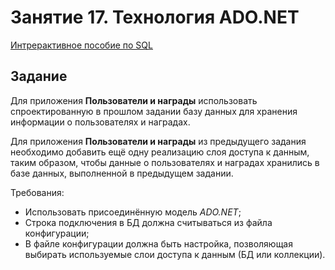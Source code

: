 ﻿# Занятие 17. Технология ADO.NET

[Интрерактивное пособие по SQL](http://www.w3schools.com/sql/sql_select.asp)

## Задание

Для приложения **Пользователи и награды** использовать спроектированную в прошлом задании базу данных для хранения информации о пользователях и наградах.

Для приложения **Пользователи и награды** из предыдущего задания необходимо добавить ещё одну реализацию слоя доступа к данным, таким образом, чтобы данные о пользователях и наградах хранились в базе данных, выполненной в предыдущем задании.

Требования:

* Использовать присоединённую модель *ADO.NET*;
* Строка подключения в БД должна считываться из файла конфигурации;
* В файле конфигурации должна быть настройка, позволяющая выбирать используемые слои доступа к данным (БД или коллекции).
